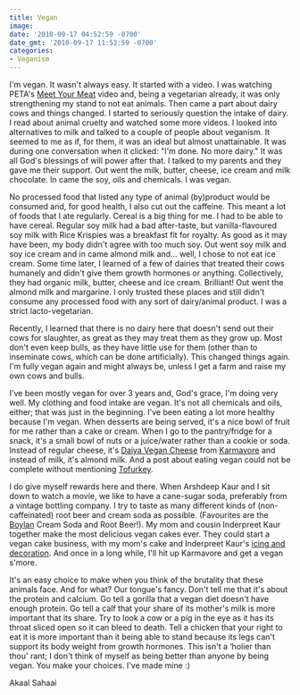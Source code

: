 ```yaml
---
title: Vegan
image: 
date: '2010-09-17 04:52:59 -0700'
date_gmt: '2010-09-17 11:52:59 -0700'
categories:
- Veganism
---
```

I'm vegan. It wasn't always easy. It started with a video. I was watching PETA's <a href="http://www.peta.org/issues/animals-used-for-food/default.aspx" target="_blank">Meet Your Meat</a> video and, being a vegetarian already, it was only strengthening my stand to not eat animals. Then came a part about dairy cows and things changed. I started to seriously question the intake of dairy. I read about animal cruelty and watched some more videos. I looked into alternatives to milk and talked to a couple of people about veganism. It seemed to me as if, for them, it was an ideal but almost unattainable. It was during one conversation when it clicked: "I'm done. No more dairy." It was all God's blessings of will power after that. I talked to my parents and they gave me their support. Out went the milk, butter, cheese, ice cream and milk chocolate. In came the soy, oils and chemicals. I was vegan.

No processed food that listed any type of animal (by)product would be consumed and, for good health, I also cut out the caffeine. This meant a lot of foods that I ate regularly. Cereal is a big thing for me. I had to be able to have cereal. Regular soy milk had a bad after-taste, but vanilla-flavoured soy milk with Rice Krispies was a breakfast fit for royalty. As good as it may have been, my body didn't agree with too much soy. Out went soy milk and soy ice cream and in came almond milk and… well, I chose to not eat ice cream. Some time later, I learned of a few of dairies that treated their cows humanely and didn't give them growth hormones or anything. Collectively, they had organic milk, butter, cheese and ice cream. Brilliant! Out went the almond milk and margarine. I only trusted these places and still didn't consume any processed food with any sort of dairy/animal product. I was a strict lacto-vegetarian.

Recently, I learned that there is no dairy here that doesn't send out their cows for slaughter, as great as they may treat them as they grow up. Most don't even keep bulls, as they have little use for them (other than to inseminate cows, which can be done artificially). This changed things again. I'm fully vegan again and might always be, unless I get a farm and raise my own cows and bulls.

I've been mostly vegan for over 3 years and, God's grace, I'm doing very well. My clothing and food intake are vegan. It's not all chemicals and oils, either; that was just in the beginning. I've been eating a lot more healthy because I'm vegan. When desserts are being served, it's a nice bowl of fruit for me rather than a cake or cream. When I go to the pantry/fridge for a snack, it's a small bowl of nuts or a juice/water rather than a cookie or soda. Instead of regular cheese, it's <a href="http://www.daiyafoods.com/" target="_blank">Daiya Vegan Cheese</a> from <a href="http://www.karmavore.ca" target="_blank">Karmavore</a> and instead of milk, it's almond milk. And a post about eating vegan could not be complete without mentioning <a href="http://www.tofurky.com/" target="_blank">Tofurkey</a>.

I do give myself rewards here and there. When Arshdeep Kaur and I sit down to watch a movie, we like to have a cane-sugar soda, preferably from a vintage bottling company. I try to taste as many different kinds of (non-caffeinated) root beer and cream soda as possible. (Favourites are the <a href="http://www.boylanbottling.com/" target="_blank">Boylan</a> Cream Soda and Root Beer!). My mom and cousin Inderpreet Kaur together make the most delicious vegan cakes ever. They could start a vegan cake business, with my mom's cake and Inderpreet Kaur's <a href="http://www.flickr.com/photos/pardeepsingh/4900460256/" target="_blank">icing and decoration</a>. And once in a long while, I'll hit up Karmavore and get a vegan s'more.

It's an easy choice to make when you think of the brutality that these animals face. And for what? Our tongue's fancy. Don't tell me that it's about the protein and calcium. Go tell a gorilla that a vegan diet doesn't have enough protein. Go tell a calf that your share of its mother's milk is more important that its share. Try to look a cow or a pig in the eye as it has its throat sliced open so it can bleed to death. Tell a chicken that your right to eat it is more important than it being able to stand because its legs can't support its body weight from growth hormones. This isn't a &#8216;holier than thou' rant; I don't think of myself as being better than anyone by being vegan. You make your choices. I've made mine :)

Akaal Sahaai
